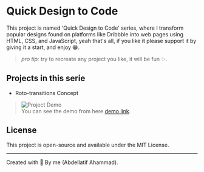 # Quick Design to Code




This project is named 'Quick Design to Code' series, where I transform popular designs found on platforms like Dribbble into web pages using HTML, CSS, and JavaScript, yeah that's all, if you like it please support it by giving it a start, and enjoy 😁.

> *pro tip:* try to recreate any project you like, it will be fun ✨.



## Projects in this serie

- Roto-transitions Concept

>![Project Demo](./Roto-transitions%20Concept//demo.gif)
> <br>
> You can see the demo from here [demo link](https://abdellatifahammad.github.io/quick-design-to-code/Roto-transitions%20Concept/).


## License

This project is open-source and available under the MIT License.

---
Created with 💓 By me (Abdellatif Ahammad).
